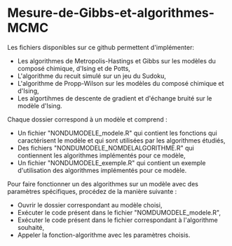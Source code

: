 # Mesure-de-Gibbs-et-algorithmes-MCMC
Les fichiers disponibles sur ce github permettent d'implémenter: 
  - Les algorithmes de Metropolis-Hastings et Gibbs sur les modèles du composé chimique, d'Ising et de Potts,
  - L'algorithme du recuit simulé sur un jeu du Sudoku,
  - L'algorithme de Propp-Wilson sur les modèles du composé chimique et d'Ising, 
  - Les algortihmes de descente de gradient et d'échange bruité sur le modèle d'Ising. 

Chaque dossier correspond à un modèle et comprend : 
 - Un fichier "NONDUMODELE_modele.R" qui contient les fonctions qui caractérisent le modèle et qui sont utilisées par les algorithmes étudiés,
 - Des fichiers "NONDUMODELE_NOMDELALGORITHME.R" qui contiennent les algorithmes implémentés pour ce modèle,
 - Un fichier "NONDUMODELE_exemple.R" qui contient un exemple d'utilisation des algorithmes implémentés pour ce modèle. 

Pour faire fonctionner un des algorithmes sur un modèle avec des paramètres spécifiques, procédez de la manière suivante : 
  - Ouvrir le dossier correspondant au modèle choisi, 
  - Exécuter le code présent dans le fichier "NOMDUMODELE_modele.R",
  - Exécuter le code présent dans le fichier correspondant à l'algorithme souhaité, 
  - Appeler la fonction-algorithme avec les paramètres choisis. 
